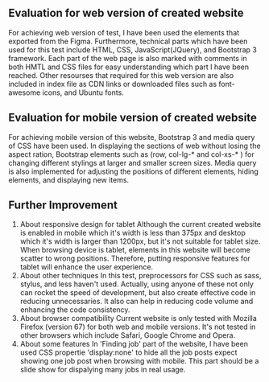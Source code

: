 Evaluation for web version of created website
----------------------------------------------
For achieving web version of test, I have been used the elements that exported from the Figma. Furthermore, technical parts which have been used for this test include HTML, CSS, JavaScript(JQuery), and Bootstrap 3 framework. Each part of the web page is also marked with comments in both HMTL and CSS files for easy understanding which part I have been reached. Other resourses that required for this web version are also included in index file as CDN links or downloaded files such as font-awesome icons, and Ubuntu fonts. 

Evaluation for mobile version of created website
-------------------------------------------------
For achieving mobile version of this website, Bootstrap 3 and media query of CSS have been used. In displaying the sections of web without losing the aspect ration, Bootstrap elements such as (row, col-lg-* and col-xs-* ) for changing different stylings at larger and smaller screen sizes. Media query is also implemented for adjusting the positions of different elements, hiding elements, and displaying new items. 

Further Improvement
-------------------
1. About responsive design for tablet
Although the current created website is enabled in mobile which it's width is less than 375px and desktop which it's width is larger than 1200px, but it's not suitable for tablet size. When browsing device is tablet, elements in this website will become scatter to wrong positions. Therefore, putting responsive features for tablet will enhance the user experience.
2. About other techniques
In this test, preprocessors for CSS such as sass, stylus, and less haven't used. Actually, using anyone of these not only can rocket the speed of development, but also create effective code in reducing unnecessaries. It also can help in reducing code volume and enhancing the code consistency. 
3. About browser compatibility
Current website is only tested with Mozilla Firefox (version 67) for both web and mobile versions. It's not tested in other browsers which include Safari, Google Chrome and Opera.
4. About some features
In 'Finding job' part of the website, I have been used CSS propertie 'display:none' to hide all the job posts expect showing one job post when browsing with mobile. This part should be a slide show for dispalying many jobs in real usage. 

